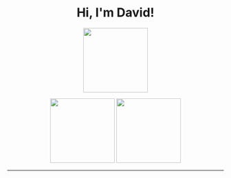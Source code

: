 <h1 align="center"> Hi, I'm David! </h1>

<p align="center">
  <img src="https://nirzak-streak-stats.vercel.app/?user=DavidHL2003&theme=react&hide_border=false" height="150" />
  <p align="center">
  <img src="https://github-readme-stats.vercel.app/api?username=DavidHL2003&theme=react&hide_border=false&include_all_commits=true&count_private=true" height="150" />
  <img src="https://github-readme-stats.vercel.app/api/top-langs/?username=DavidHL2003&theme=react&hide_border=false&include_all_commits=true&count_private=true&layout=compact" height="150" />
  </p>
</p>

---

